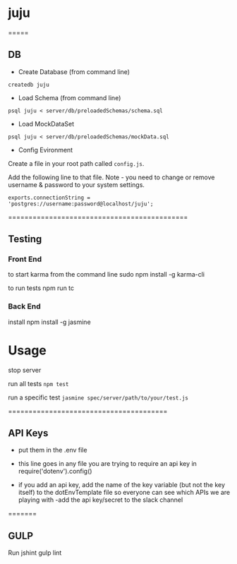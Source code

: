 # juju

=====
## DB

- Create Database (from command line)

```
createdb juju
```

- Load Schema (from command line)

```
psql juju < server/db/preloadedSchemas/schema.sql
```

- Load MockDataSet

```
psql juju < server/db/preloadedSchemas/mockData.sql
```


- Config Evironment

Create a file in your root path called ```config.js```.

Add the following line to that file.  Note - you need to change or
remove username & password to your system settings.
```
exports.connectionString = 'postgres://username:password@localhost/juju';
```

============================================
## Testing


### Front End
to start karma from the command line
    sudo npm install -g karma-cli

to run tests
    npm run tc

### Back End
install
    npm install -g jasmine

# Usage
stop server

run all tests
    ``` npm test ```

run a specific test
    ``` jasmine spec/server/path/to/your/test.js ```

=======================================
## API Keys
- put them in the .env file

- this line goes in any file you are trying to require an api key in
require('dotenv').config()
- if you add an api key, add the name of the key variable (but not the key itself) to the dotEnvTemplate file so everyone can see which APIs we are playing with
-add the api key/secret to the slack channel

=======
## GULP

Run jshint
    gulp lint

